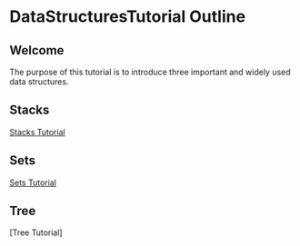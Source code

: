 # DataStructuresTutorial Outline

## Welcome
The purpose of this tutorial is to introduce three important and widely used data structures.

## Stacks
[Stacks Tutorial](https://github.com/tuckerhoppe/DataStructuresTutorial/blob/main/stacks.md)

## Sets
[Sets Tutorial](https://github.com/tuckerhoppe/DataStructuresTutorial/blob/main/sets.md)

## Tree
[Tree Tutorial]
